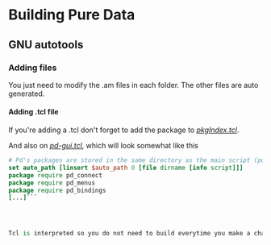 # Building Pure Data

## GNU autotools

### Adding files

You just need to modify the .am files in each folder. The other files are auto generated. 

#### Adding .tcl file

If you're adding a .tcl don't forget to add the package to [_pkgIndex.tcl_](https://github.com/pure-data/pure-data/blob/master/tcl/pkgIndex.tcl).

And also on [_pd-gui.tcl_](https://github.com/pure-data/pure-data/blob/master/tcl/pd-gui.tcl#L36), which will look somewhat like this

```TCL
# Pd's packages are stored in the same directory as the main script (pd-gui.tcl)
set auto_path [linsert $auto_path 0 [file dirname [info script]]]
package require pd_connect
package require pd_menus
package require pd_bindings
[...]```




Tcl is interpreted so you do not need to build everytime you make a change. Just restart pd. 
